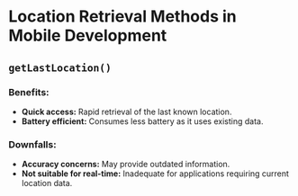 # Location Retrieval Methods in Mobile Development

## `getLastLocation()`

### Benefits:
- **Quick access:** Rapid retrieval of the last known location.
- **Battery efficient:** Consumes less battery as it uses existing data.

### Downfalls:
- **Accuracy concerns:** May provide outdated information.
- **Not suitable for real-time:** Inadequate for applications requiring current location data.


